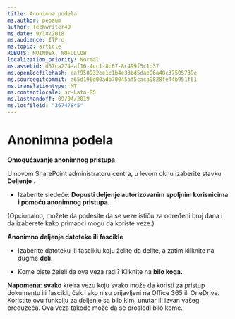 ```yaml
---
title: Anonimna podela
ms.author: pebaum
author: Techwriter40
ms.date: 9/18/2018
ms.audience: ITPro
ms.topic: article
ROBOTS: NOINDEX, NOFOLLOW
localization_priority: Normal
ms.assetid: d57ca274-af16-4cc1-8c67-8c499f5c1d37
ms.openlocfilehash: eaf958932ee1c1b4e33bd5dae96a48c37505739e
ms.sourcegitcommit: a65d196d00adb70045af5caca9828fe44b951f61
ms.translationtype: MT
ms.contentlocale: sr-Latn-RS
ms.lasthandoff: 09/04/2019
ms.locfileid: "36747845"
---
```

# <a name="anonymous-sharing"></a>Anonimna podela

 **Omogućavanje anonimnog pristupa**
  
U novom SharePoint administratoru centra, u levom oknu izaberite stavku **Deljenje** . 
  
- Izaberite sledeće: **Dopusti deljenje autorizovanim spoljnim korisnicima i pomoću anonimnog pristupa.**
  
(Opcionalno, možete da podesite da se veze ističu za određeni broj dana i da izaberete kako primaoci mogu da koriste veze.)
    
 **Anonimno deljenje datoteke ili fascikle**
  
- Izaberite datoteku ili fasciklu koju želite da delite, a zatim kliknite na dugme **deli**. 
    
- Kome biste želeli da ova veza radi? Kliknite na **bilo koga.**
  
 **Napomena**: **svako** kreira vezu koju svako može da koristi za pristup dokumentu ili fascikli, čak i ako nisu prijavljeni na Office 365 ili OneDrive. Koristite ovu funkciju za deljenje sa bilo kim, unutar ili izvan vašeg preduzeća. Ova veza takođe može da se prosledi bilo kome. 
    

